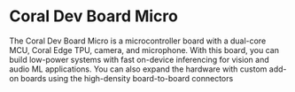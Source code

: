 # Coral Dev Board Micro

The Coral Dev Board Micro is a microcontroller board with a dual-core MCU, Coral Edge TPU, camera, and microphone.
With this board, you can build low-power systems with fast on-device inferencing for vision and audio ML applications. You
can also expand the hardware with custom add-on boards using the high-density board-to-board connectors

